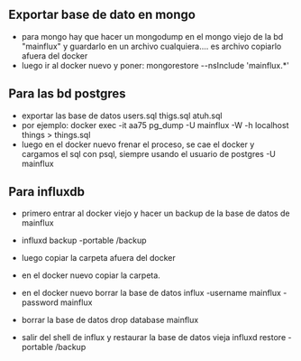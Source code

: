 ## Exportar base de dato en mongo
* para mongo hay que hacer un mongodump en el mongo viejo de la bd "mainflux" y guardarlo en un archivo cualquiera.... es archivo copiarlo afuera del docker
* luego ir al docker nuevo y poner: mongorestore --nsInclude 'mainflux.*' 

## Para las bd postgres 
* exportar las base de datos users.sql thigs.sql atuh.sql
* por ejemplo: docker exec -it aa75 pg_dump -U mainflux -W -h localhost things > things.sql
* luego en el docker nuevo frenar el proceso, se cae el docker y cargamos el sql con psql, siempre usando el usuario de postgres -U mainflux


## Para influxdb
* primero entrar al docker viejo y hacer un backup de la base de datos de mainflux
* influxd backup -portable /backup
* luego copiar la carpeta afuera del docker
* en el docker nuevo copiar la carpeta.
* en el docker nuevo borrar la base de datos 
influx -username mainflux -password mainflux

* borrar la base de datos 
drop database mainflux

* salir del shell de influx
y restaurar la base de datos vieja
influxd restore -portable /backup